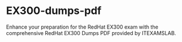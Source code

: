# EX300-dumps-pdf
Enhance your preparation for the RedHat EX300 exam with the comprehensive RedHat EX300 Dumps PDF provided by ITEXAMSLAB.
